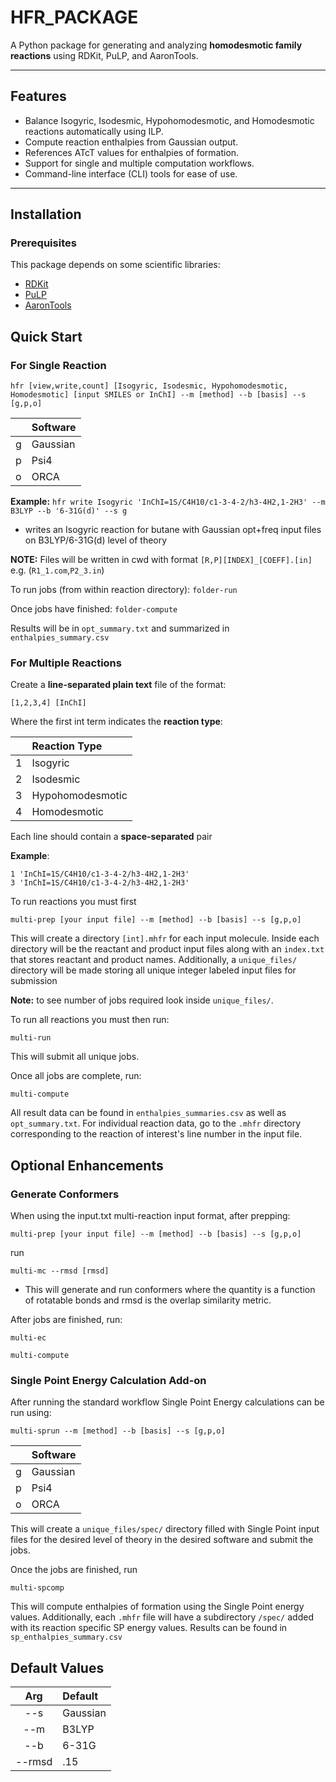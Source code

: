 # HFR_PACKAGE 

A Python package for generating and analyzing **homodesmotic family reactions** using RDKit, PuLP, and AaronTools.

---

## Features

- Balance Isogyric, Isodesmic, Hypohomodesmotic, and Homodesmotic reactions automatically using ILP.
- Compute reaction enthalpies from Gaussian output.
- References ATcT values for enthalpies of formation.
- Support for single and multiple computation workflows.
- Command-line interface (CLI) tools for ease of use.

---

## Installation

### Prerequisites

This package depends on some scientific libraries:

- [RDKit](https://www.rdkit.org/docs/Install.html)  
- [PuLP](https://coin-or.github.io/pulp/)  
- [AaronTools](https://github.com/QChASM/AaronTools.py) 

## Quick Start

### For Single Reaction
`hfr [view,write,count] [Isogyric, Isodesmic, Hypohomodesmotic, Homodesmotic] [input SMILES or InChI] --m [method] --b [basis] --s [g,p,o]`

|      | Software   |
|:----:|:-----------|
| g    | Gaussian   |
| p    | Psi4       |
| o    | ORCA       |

  **Example:**
     `hfr write Isogyric 'InChI=1S/C4H10/c1-3-4-2/h3-4H2,1-2H3' --m B3LYP --b '6-31G(d)' --s g`

  - writes an Isogyric reaction for butane with Gaussian opt+freq input files on B3LYP/6-31G(d) level of theory
  
  **NOTE:** Files will be written in cwd with format `[R,P][INDEX]_[COEFF].[in]` e.g. (`R1_1.com`,`P2_3.in`)

To run jobs (from within reaction directory):
 `folder-run`

Once jobs have finished:
 `folder-compute`

Results will be in `opt_summary.txt` and summarized in `enthalpies_summary.csv`

### For Multiple Reactions

Create a **line-separated plain text** file of the format:
 
 `[1,2,3,4] [InChI]`
    
 Where the first int term indicates the **reaction type**:

|      | Reaction Type          |
|:----:|:-----------------------|
| 1    | Isogyric               |
| 2    | Isodesmic              |
| 3    | Hypohomodesmotic       |
| 4    | Homodesmotic           |

Each line should contain a **space-separated** pair

**Example**:
```
1 'InChI=1S/C4H10/c1-3-4-2/h3-4H2,1-2H3'
3 'InChI=1S/C4H10/c1-3-4-2/h3-4H2,1-2H3'
```
To run reactions you must first

 `multi-prep [your input file] --m [method] --b [basis] --s [g,p,o] `

  This will create a directory `[int].mhfr` for each input molecule. Inside each directory will be the reactant and product input files along with an `index.txt` that stores reactant and product names. Additionally, a `unique_files/` directory will be made storing all unique integer labeled input files for submission

**Note:** to see number of jobs required look inside `unique_files/`.

To run all reactions you must then run:

`multi-run`

This will submit all unique jobs.

Once all jobs are complete, run:

`multi-compute`

All result data can be found in `enthalpies_summaries.csv` as well as `opt_summary.txt`. For individual reaction data, go to the `.mhfr` directory corresponding to the reaction of interest's line number in the input file.

## Optional Enhancements

### Generate Conformers

When using the input.txt multi-reaction input format, after prepping: 

`multi-prep [your input file] --m [method] --b [basis] --s [g,p,o] `

run

`multi-mc --rmsd [rmsd]`

- This will generate and run conformers where the quantity is a function of rotatable bonds and rmsd is the overlap similarity metric.

After jobs are finished, run: 

`multi-ec`

`multi-compute`

### Single Point Energy Calculation Add-on

After running the standard workflow Single Point Energy calculations can be run using:

`multi-sprun --m [method] --b [basis] --s [g,p,o]`

|      | Software   |
|:----:|:-----------|
| g    | Gaussian   |
| p    | Psi4       |
| o    | ORCA       |

This will create a `unique_files/spec/` directory filled with Single Point input files for the desired level of theory in the desired software and submit the jobs.

Once the jobs are finished, run

`multi-spcomp`

This will compute enthalpies of formation using the Single Point energy values. Additionally, each `.mhfr` file will have a subdirectory `/spec/` added with its reaction specific SP energy values. Results can be found in `sp_enthalpies_summary.csv`


## Default Values

|   Arg   | Default   |
|:----:|:-----------|
| --s    | Gaussian   |
| --m    | B3LYP       |
| --b    | 6-31G      |
| --rmsd    | .15      |



  
